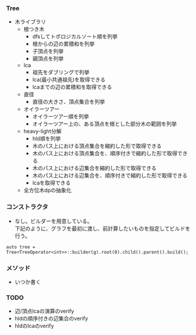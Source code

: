 ### Tree
- 木ライブラリ
  - 根つき木
    - dfsしてトポロジカルソート順を列挙
    - 根からの辺の累積和を列挙
    - 子頂点を列挙
    - 親頂点を列挙
  - lca
    - 祖先をダブリングで列挙
    - lca(最小共通祖先)を取得できる
    - lcaまでの辺の累積和を取得できる
  - 直径
    - 直径の大きさ、頂点集合を列挙
  - オイラーツアー
    - オイラーツアー順を列挙
    - オイラーツアー上の、ある頂点を根とした部分木の範囲を列挙
  - heavy-light分解
    - hld順を列挙
    - 木のパス上における頂点集合を縮約した形で取得できる
    - 木のパス上における頂点集合を、順序付きで縮約した形で取得できる
    - 木のパス上における辺集合を縮約した形で取得できる
    - 木のパス上における辺集合を、順序付きで縮約した形で取得できる
    - lcaを取得できる
  - 全方位木dpの抽象化

### コンストラクタ
- なし。ビルダーを用意している。  
下記のように、グラフを最初に渡し、前計算したいものを指定してビルドを行う。
```
auto tree = Tree<TreeOperator<int>>::builder(g).root(0).child().parent().build();
```

### メソッド
- いつか書く

### TODO
- 辺/頂点lcaの演算のverify
- hldの順序付きの辺集合のverify
- hldのlcaのverify
